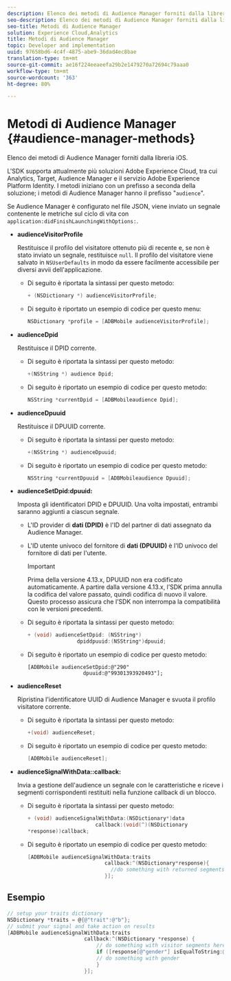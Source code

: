 ```yaml
---
description: Elenco dei metodi di Audience Manager forniti dalla libreria iOS.
seo-description: Elenco dei metodi di Audience Manager forniti dalla libreria iOS.
seo-title: Metodi di Audience Manager
solution: Experience Cloud,Analytics
title: Metodi di Audience Manager
topic: Developer and implementation
uuid: 97658bd6-4c4f-4875-abe9-36dad4ec8bae
translation-type: tm+mt
source-git-commit: ae16f224eeaeefa29b2e1479270a72694c79aaa0
workflow-type: tm+mt
source-wordcount: '363'
ht-degree: 80%

---
```



# Metodi di Audience Manager {#audience-manager-methods}

Elenco dei metodi di Audience Manager forniti dalla libreria iOS.

L&#39;SDK supporta attualmente più soluzioni Adobe Experience Cloud, tra cui Analytics, Target, Audience Manager e il servizio Adobe Experience Platform Identity. I metodi iniziano con un prefisso a seconda della soluzione; i metodi di Audience Manager hanno il prefisso &quot;`audience`&quot;.

Se Audience Manager è configurato nel file JSON, viene inviato un segnale contenente le metriche sul ciclo di vita con `application:didFinishLaunchingWithOptions:`.

* **audienceVisitorProfile**

   Restituisce il profilo del visitatore ottenuto più di recente e, se non è stato inviato un segnale, restituisce `null`. Il profilo del visitatore viene salvato in `NSUserDefaults` in modo da essere facilmente accessibile per diversi avvii dell&#39;applicazione.

   * Di seguito è riportata la sintassi per questo metodo:

      ```objective-c
      + (NSDictionary *) audienceVisitorProfile;
      ```

   * Di seguito è riportato un esempio di codice per questo menu:

      ```objective-c
      NSDictionary *profile = [ADBMobile audienceVisitorProfile]; 
      ```

* **audienceDpid**

   Restituisce il DPID corrente.

   * Di seguito è riportata la sintassi per questo metodo:

      ```objective-c
      +(NSString *) audience Dpid;
      ```

   * Di seguito è riportato un esempio di codice per questo metodo:

      ```objective-c
      NSString *currentDpid = [ADBMobileaudience Dpid]; 
      ```

* **audienceDpuuid**

   Restituisce il DPUUID corrente.

   * Di seguito è riportata la sintassi per questo metodo:

      ```objective-c
      +(NSString *) audienceDpuuid;
      ```

   * Di seguito è riportato un esempio di codice per questo metodo:

      ```objective-c
      NSString *currentDpuuid = [ADBMobileaudience Dpuuid]; 
      ```

* **audienceSetDpid:&#x200B;dpuuid:**

   Imposta gli identificatori DPID e DPUUID. Una volta impostati, entrambi saranno aggiunti a ciascun segnale.

   * L&#39;ID provider di **dati (DPID)** è l&#39;ID del partner di dati assegnato da  Audience Manager.
   * L&#39;ID utente univoco del fornitore di **dati (DPUUID)** è l&#39;ID univoco del fornitore di dati per l&#39;utente.

      >[!IMPORTANT]
      >
      >Prima della versione 4.13.x, DPUUID non era codificato automaticamente. A partire dalla versione 4.13.x, l’SDK prima annulla la codifica del valore passato, quindi codifica di nuovo il valore. Questo processo assicura che l’SDK non interrompa la compatibilità con le versioni precedenti.

   * Di seguito è riportata la sintassi per questo metodo:

      ```objective-c
      + (void) audienceSetDpid: (NSString*)   
                      dpiddpuuid:(NSString*)dpuuid;
      ```

   * Di seguito è riportato un esempio di codice per questo metodo:

      ```objective-
      [ADBMobile audienceSetDpid:@"290"
                        dpuuid:@"99301393920493"];
      ```

* **audienceReset**

   Ripristina l&#39;identificatore UUID di Audience Manager e svuota il profilo visitatore corrente.

   * Di seguito è riportata la sintassi per questo metodo:

      ```objective-c
      +(void) audienceReset;
      ```

   * Di seguito è riportato un esempio di codice per questo metodo:

      ```objective-c
      [ADBMobile audienceReset]; 
      ```

* **audienceSignalWithData::&#x200B;callback:**

   Invia a gestione dell&#39;audience un segnale con le caratteristiche e riceve i segmenti corrispondenti restituiti nella funzione callback di un blocco.

   * Di seguito è riportata la sintassi per questo metodo:

      ```objective-c
      + (void) audienceSignalWithData:(NSDictionary*)data
                            callback:(void(^)(NSDictionary
      *response))callback; 
      ```

   * Di seguito è riportato un esempio di codice per questo metodo:

      ```objective-c
      [ADBMobile audienceSignalWithData:traits
                               callback:^(NSDictionary*response){
                                 //do something with returned segments
                               }];
      ```

## Esempio

```objective-c
// setup your traits dictionary 
NSDictionary *traits = @{@"trait":@"b"}; 
// submit your signal and take action on results 
[ADBMobile audienceSignalWithData:traits  
                         callback:^(NSDictionary *response) { 
                             // do something with visitor segments here 
                             if ([response[@"gender"] isEqualToString:@"male"]) { 
                             // do something with gender  
                             } 
                         }];
```
